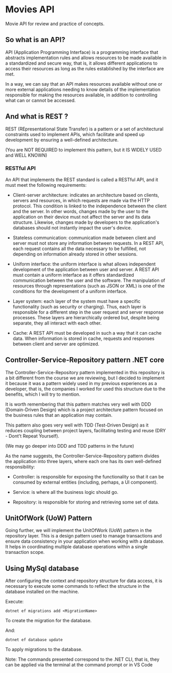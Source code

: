 # Movies API

Movie API for review and practice of concepts.

## So what is an API?

API (Application Programming Interface) is a programming interface that abstracts implementation rules and allows resources to be made available in a standardized and secure way, that is, it allows different applications to access their resources as long as the rules established by the interface are met.

In a way, we can say that an API makes resources available without one or more external applications needing to know details of the implementation responsible for making the resources available, in addition to controlling what can or cannot be accessed.

## And what is REST ?

REST (REpresentational State Transfer) is a pattern or a set of architectural constraints used to implement APIs, which facilitate and speed up development by ensuring a well-defined architecture.

(You are NOT REQUIRED to implement this pattern, but it IS WIDELY USED and WELL KNOWN)

### RESTful API

An API that implements the REST standard is called a RESTful API, and it must meet the following requirements:

* Client-server architecture: indicates an architecture based on clients, servers and resources, in which requests are made via the HTTP protocol. This condition is linked to the independence between the client and the server. In other words, changes made by the user to the application on their device must not affect the server and its data structure. Likewise, changes made by developers to the application's databases should not instantly impact the user's device.

* Stateless communication: communication made between client and server must not store any information between requests. In a REST API, each request contains all the data necessary to be fulfilled, not depending on information already stored in other sessions.

* Uniform interface: the uniform interface is what allows independent development of the application between user and server. A REST API must contain a uniform interface as it offers standardized communication between the user and the software. The manipulation of resources through representations (such as JSON or XML) is one of the conditions for the development of a uniform interface.

* Layer system: each layer of the system must have a specific functionality (such as security or charging). Thus, each layer is responsible for a different step in the user request and server response processes. These layers are hierarchically ordered but, despite being separate, they all interact with each other.

* Cache: A REST API must be developed in such a way that it can cache data. When information is stored in cache, requests and responses between client and server are optimized.

## Controller-Service-Repository pattern .NET core

The Controller-Service-Repository pattern implemented in this repository is a bit different from the course we are reviewing, but I decided to implement it because it was a pattern widely used in my previous experiences as a developer, that is, the companies I worked for used this structure due to the benefits, which I will try to mention.

It is worth remembering that this pattern matches very well with DDD (Domain-Driven Design) which is a project architecture pattern focused on the business rules that an application may contain. 

This pattern also goes very well with TDD (Test-Driven Design) as it reduces coupling between project layers, facilitating testing and reuse (DRY - Dont't Repeat Yourself).

(We may go deeper into DDD and TDD patterns in the future)

As the name suggests, the Controller-Service-Repository pattern divides the application into three layers, where each one has its own well-defined responsibility:

* Controller: is responsible for exposing the functionality so that it can be consumed by external entities (including, perhaps, a UI component).

* Service: is where all the business logic should go. 

* Repository: is responsible for storing and retrieving some set of data.

## UnitOfWork (UoW) Pattern
 
Going further, we will implement the UnitOfWork (UoW) pattern in the repository layer. This is a design pattern used to manage transactions and ensure data consistency in your application when working with a database. It helps in coordinating multiple database operations within a single transaction scope.

## Using MySql database

After configuring the context and repository structure for data access, it is necessary to execute some commands to reflect the structure in the database installed on the machine.

Execute:

``` dotnet ef migrations add <MigrationName> ```

To create the migration for the database. 

And:

``` dotnet ef database update ```

To apply migrations to the database.

Note: The commands presented correspond to the .NET CLI, that is, they can be applied via the terminal at the command prompt or in VS Code